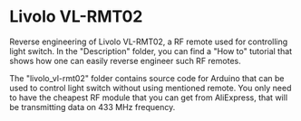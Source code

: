 # Livolo VL-RMT02
Reverse engineering of Livolo VL-RMT02, a RF remote used for controlling light switch.
In the "Description" folder, you can find a "How to" tutorial that shows how one can easily reverse engineer such RF remotes.

The "livolo_vl-rmt02" folder contains source code for Arduino that can be used to control light switch without using mentioned remote. You only need to have the cheapest RF module that you can get from AliExpress, that will be transmitting data on 433 MHz frequency.
